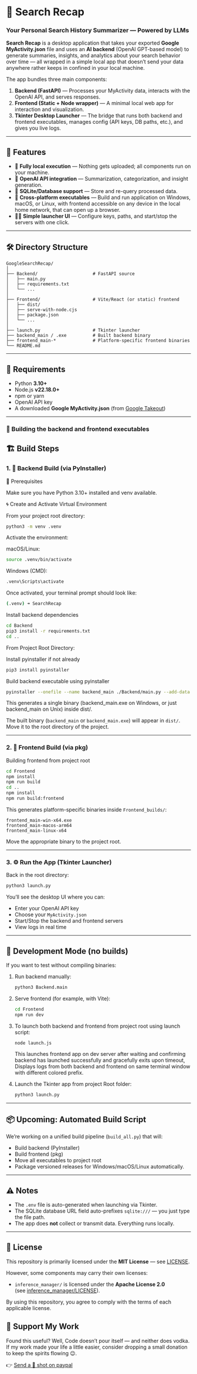 
# 🧠 Search Recap

### Your Personal Search History Summarizer — Powered by LLMs

**Search Recap** is a desktop application that takes your exported **Google MyActivity.json** file and uses an **AI backend** (OpenAI GPT-based model) to generate summaries, insights, and analytics about your search behavior over time — all wrapped in a simple local app that doesn’t send your data anywhere rather keeps in confined in your local machine.

The app bundles three main components:

1. **Backend (FastAPI)** — Processes your MyActivity data, interacts with the OpenAI API, and serves responses.
2. **Frontend (Static + Node wrapper)** — A minimal local web app for interaction and visualization.
3. **Tkinter Desktop Launcher** — The bridge that runs both backend and frontend executables, manages config (API keys, DB paths, etc.), and gives you live logs.

---

## 🚀 Features

* 🧩 **Fully local execution** — Nothing gets uploaded; all components run on your machine.
* 🔑 **OpenAI API integration** — Summarization, categorization, and insight generation.
* 💾 **SQLite/Database support** — Store and re-query processed data.
* 🧱 **Cross-platform executables** — Build and run application on Windows, macOS, or Linux, with frontend accessible on any device in the local home network, that can open up a browser.
* 🧍‍♂️ **Simple launcher UI** — Configure keys, paths, and start/stop the servers with one click.

---

## 🛠️ Directory Structure

```
GoogleSearchRecap/
│
├── Backend/                     # FastAPI source
│   ├── main.py
│   ├── requirements.txt
│   └── ...
│
├── Frontend/                    # Vite/React (or static) frontend
│   ├── dist/
│   ├── serve-with-node.cjs
│   ├── package.json
│   └── ...
│
├── launch.py                    # Tkinter launcher
├── backend_main / .exe          # Built backend binary
├── frontend_main-*              # Platform-specific frontend binaries
└── README.md
```

---

## 🧩 Requirements

* Python **3.10+**
* Node.js **v22.18.0+**
* npm or yarn
* OpenAI API key
* A downloaded **Google MyActivity.json** (from [Google Takeout](https://takeout.google.com))

---
### 💽  Building the backend and frontend executables
## 🏗️ Build Steps

### 1. 🧱 Backend Build (via PyInstaller)

🧰 Prerequisites

Make sure you have Python 3.10+ installed and venv available.

🌀 Create and Activate Virtual Environment

From your project root directory:

```bash
python3 -m venv .venv
```

Activate the environment:

macOS/Linux:
```bash
source .venv/bin/activate
```

Windows (CMD):
```bash
.venv\Scripts\activate
```

Once activated, your terminal prompt should look like:
```bash
(.venv) ➜ SearchRecap
```
Install backend dependencies
```bash
cd Backend
pip3 install -r requirements.txt
cd ..
```
From Project Root Directory:

Install pyinstaller if not already
```bash
pip3 install pyinstaller
```

Build backend executable using pyinstaller
```bash
pyinstaller --onefile --name backend_main ./Backend/main.py --add-data ".env:."
```
This generates a single binary (backend_main.exe on Windows, or just backend_main on Unix) inside dist/.

The built binary (`backend_main` or `backend_main.exe`) will appear in `dist/`.
Move it to the root directory of the project.

---

### 2. 🧰 Frontend Build (via pkg)

Building frontend from project root
```bash
cd Frontend
npm install
npm run build
cd ..
npm install
npm run build:frontend
```

This generates platform-specific binaries inside `Frontend_builds/`:

```
frontend_main-win-x64.exe
frontend_main-macos-arm64
frontend_main-linux-x64
```

Move the appropriate binary to the project root.

---

### 3. ⚙️ Run the App (Tkinter Launcher)

Back in the root directory:

```bash
python3 launch.py
```

You’ll see the desktop UI where you can:

* Enter your OpenAI API key
* Choose your `MyActivity.json`
* Start/Stop the backend and frontend servers
* View logs in real time

---

## 🧪 Development Mode (no builds)

If you want to test without compiling binaries:

1. Run backend manually:

   ```bash
   python3 Backend.main
   ```
2. Serve frontend (for example, with Vite):

   ```bash
   cd Frontend
   npm run dev
   ```
3. To launch both backend and frontend from project root using launch script:

    ```bash
    node launch.js 
    ```
    This launches frontend app on dev server after waiting and confirming backend has launched successfully and gracefully exits upon timeout, Displays logs from both backend and frontend on same terminal window with different colored prefix.

4. Launch the Tkinter app from project Root folder:

   ```bash
   python3 launch.py
   ```

---

## 📦 Upcoming: Automated Build Script

We’re working on a unified build pipeline (`build_all.py`) that will:

* Build backend (PyInstaller)
* Build frontend (pkg)
* Move all executables to project root
* Package versioned releases for Windows/macOS/Linux automatically.

---

## ⚠️ Notes

* The `.env` file is auto-generated when launching via Tkinter.
* The SQLite database URL field auto-prefixes `sqlite:///` — you just type the file path.
* The app does **not** collect or transmit data. Everything runs locally.

---

## 📜 License

This repository is primarily licensed under the **MIT License** — see [LICENSE](./LICENSE).

However, some components may carry their own licenses:

- `inference_manager/` is licensed under the **Apache License 2.0**  
  (see [inference_manager/LICENSE](./inference_manager/LICENSE)).

By using this repository, you agree to comply with the terms of each applicable license.

## 💖 Support My Work

Found this useful?
Well, Code doesn’t pour itself — and neither does vodka.
If my work made your life a little easier, consider dropping a small donation to keep the spirits flowing 😉.

👉 [  Send a 🥃 shot on paypal ](https://paypal.me/donalshijan)